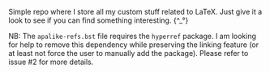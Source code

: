 Simple repo where I store all my custom stuff related to LaTeX. Just give it a look to see if you can find something interesting. {^_°}

NB: The `apalike-refs.bst` file requires the `hyperref` package. I am looking for help to remove this dependency while preserving the linking feature (or at least not force the user to manually add the package). Please refer to issue #2 for more details.
